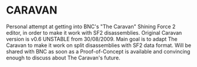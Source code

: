 # CARAVAN
Personal attempt at getting into BNC's "The Caravan" Shining Force 2 editor, in order to make it work with SF2 disassemblies.
Original Caravan version is v0.6 UNSTABLE from 30/08/2009.
Main goal is to adapt The Caravan to make it work on split disassemblies with SF2 data format.
Will be shared with BNC as soon as a Proof-of-Concept is available and convincing enough to discuss about The Caravan's future.
